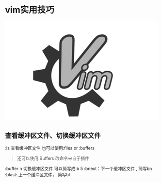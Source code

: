 # vim实用技巧

![](/assets/20190509131045.png)

## 查看缓冲区文件、切换缓冲区文件

:ls 查看缓冲区文件   也可以使用:files or :buffers

> 还可以使用:Buffers     改命令来自于插件

:buffer n 切换缓冲区文件   可以简写成:b 5
:bnext：下一个缓冲区文件 , 简写bn
:blast: 上一个缓冲区文件， 简写bl





